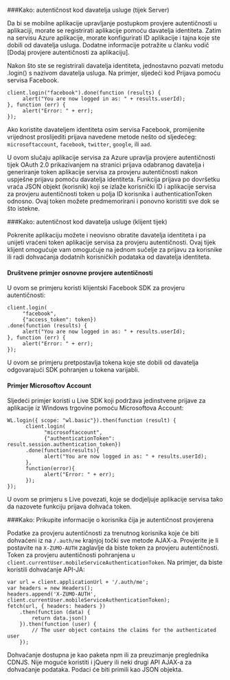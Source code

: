 ###<a name="server-auth"></a>Kako: autentičnost kod davatelja usluge (tijek Server)

Da bi se mobilne aplikacije upravljanje postupkom provjere autentičnosti u aplikaciji, morate se registrirati aplikacije pomoću davatelja identiteta. Zatim na servisu Azure aplikacije, morate konfigurirati ID aplikacije i tajna koje ste dobili od davatelja usluga.
Dodatne informacije potražite u članku vodič [Dodaj provjere autentičnosti za aplikaciju].

Nakon što ste se registrirali davatelja identiteta, jednostavno pozvati metodu .login() s nazivom davatelja usluga. Na primjer, sljedeći kod Prijava pomoću servisa Facebook.

```
client.login("facebook").done(function (results) {
     alert("You are now logged in as: " + results.userId);
}, function (err) {
     alert("Error: " + err);
});
```

Ako koristite davateljem identiteta osim servisa Facebook, promijenite vrijednost proslijediti prijava navedene metode nešto od sljedećeg: `microsoftaccount`, `facebook`, `twitter`, `google`, ili `aad`.

U ovom slučaju aplikacije servisa za Azure upravlja provjere autentičnosti tijek OAuth 2.0 prikazivanjem na stranici prijava odabranog davatelja i generiranje token aplikacije servisa za provjeru autentičnosti nakon uspješne prijavu pomoću davatelja identiteta. Funkcija prijava po dovršetku vraća JSON objekt (korisnik) koji se izlaže korisnički ID i aplikacije servisa za provjeru autentičnosti token u polja ID korisnika i authenticationToken odnosno. Ovaj token možete predmemorirani i ponovno koristiti sve dok se što istekne.

###<a name="client-auth"></a>Kako: autentičnost kod davatelja usluge (klijent tijek)

Pokrenite aplikaciju možete i neovisno obratite davatelja identiteta i pa unijeti vraćeni token aplikacije servisa za provjeru autentičnosti. Ovaj tijek klijent omogućuje vam omogućuje na jednom sučelje za prijavu za korisnike ili radi dohvaćanja dodatnih korisničkih podataka od davatelja identiteta.

#### <a name="social-authentication-basic-example"></a>Društvene primjer osnovne provjere autentičnosti

U ovom se primjeru koristi klijentski Facebook SDK za provjeru autentičnosti:

```
client.login(
     "facebook",
     {"access_token": token})
.done(function (results) {
     alert("You are now logged in as: " + results.userId);
}, function (err) {
     alert("Error: " + err);
});
```
U ovom se primjeru pretpostavlja tokena koje ste dobili od davatelja odgovarajući SDK pohranjen u tokena varijabli.

#### <a name="microsoft-account-example"></a>Primjer Microsoftov Account

Sljedeći primjer koristi u Live SDK koji podržava jedinstvene prijave za aplikacije iz Windows trgovine pomoću Microsoftova Account:

```
WL.login({ scope: "wl.basic"}).then(function (result) {
      client.login(
            "microsoftaccount",
            {"authenticationToken": result.session.authentication_token})
      .done(function(results){
            alert("You are now logged in as: " + results.userId);
      },
      function(error){
            alert("Error: " + err);
      });
});
```

U ovom se primjeru s Live povezati, koje se dodjeljuje aplikacije servisa tako da nazovete funkciju prijava dohvaća token.

###<a name="auth-getinfo"></a>Kako: Prikupite informacije o korisnika čija je autentičnost provjerena

Podatke za provjeru autentičnosti za trenutnog korisnika koje će biti dohvaćeni iz na `/.auth/me` krajnjoj točki sve metode AJAX-a.  Provjerite je li postavite na `X-ZUMO-AUTH` zaglavlje da biste token za provjeru autentičnosti.  Token za provjeru autentičnosti pohranjena u `client.currentUser.mobileServiceAuthenticationToken`.  Na primjer, da biste koristili dohvaćanje API-JA:

```
var url = client.applicationUrl + '/.auth/me';
var headers = new Headers();
headers.append('X-ZUMO-AUTH', client.currentUser.mobileServiceAuthenticationToken);
fetch(url, { headers: headers })
    .then(function (data) {
        return data.json()
    }).then(function (user) {
        // The user object contains the claims for the authenticated user
    });
```

Dohvaćanje dostupna je kao paketa npm ili za preuzimanje preglednika CDNJS. Nije moguće koristiti i jQuery ili neki drugi API AJAX-a za dohvaćanje podataka.  Podaci će biti primili kao JSON objekta.
